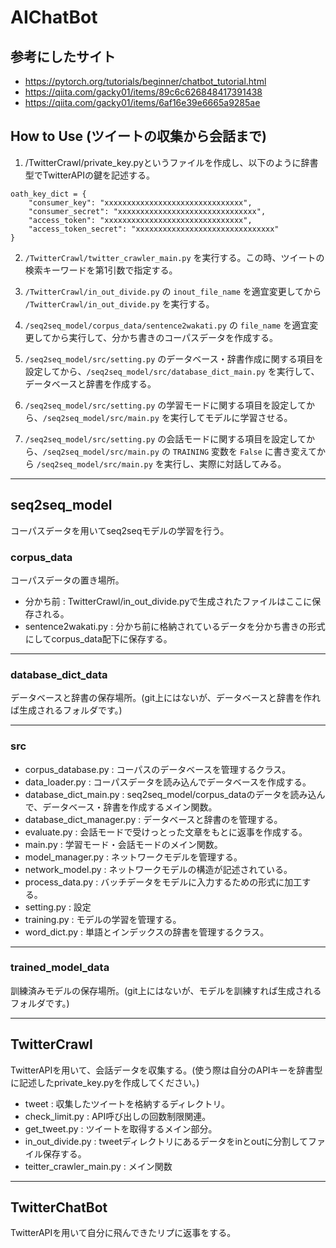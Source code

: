 # AIChatBot

## 参考にしたサイト
+ https://pytorch.org/tutorials/beginner/chatbot_tutorial.html
+ https://qiita.com/gacky01/items/89c6c626848417391438
+ https://qiita.com/gacky01/items/6af16e39e6665a9285ae

## How to Use (ツイートの収集から会話まで)
1. /TwitterCrawl/private_key.pyというファイルを作成し、以下のように辞書型でTwitterAPIの鍵を記述する。

```
oath_key_dict = {
    "consumer_key": "xxxxxxxxxxxxxxxxxxxxxxxxxxxxxxx",
    "consumer_secret": "xxxxxxxxxxxxxxxxxxxxxxxxxxxxxxx",
    "access_token": "xxxxxxxxxxxxxxxxxxxxxxxxxxxxxxx",
    "access_token_secret": "xxxxxxxxxxxxxxxxxxxxxxxxxxxxxxx"
}
```


2. `/TwitterCrawl/twitter_crawler_main.py` を実行する。この時、ツイートの検索キーワードを第1引数で指定する。

3. `/TwitterCrawl/in_out_divide.py` の `inout_file_name` を適宜変更してから `/TwitterCrawl/in_out_divide.py` を実行する。

4. `/seq2seq_model/corpus_data/sentence2wakati.py` の `file_name` を適宜変更してから実行して、分かち書きのコーパスデータを作成する。

5. `/seq2seq_model/src/setting.py` のデータベース・辞書作成に関する項目を設定してから、`/seq2seq_model/src/database_dict_main.py` を実行して、データベースと辞書を作成する。

6. `/seq2seq_model/src/setting.py` の学習モードに関する項目を設定してから、`/seq2seq_model/src/main.py` を実行してモデルに学習させる。

7. `/seq2seq_model/src/setting.py` の会話モードに関する項目を設定してから、`/seq2seq_model/src/main.py` の `TRAINING` 変数を `False` に書き変えてから `/seq2seq_model/src/main.py` を実行し、実際に対話してみる。

---

## seq2seq_model
コーパスデータを用いてseq2seqモデルの学習を行う。
### corpus_data
コーパスデータの置き場所。
  + 分かち前 : TwitterCrawl/in_out_divide.pyで生成されたファイルはここに保存される。
  + sentence2wakati.py : 分かち前に格納されているデータを分かち書きの形式にしてcorpus_data配下に保存する。

---

### database_dict_data
データベースと辞書の保存場所。(git上にはないが、データベースと辞書を作れば生成されるフォルダです。)

---

### src
  + corpus_database.py : コーパスのデータベースを管理するクラス。
  + data_loader.py :  コーパスデータを読み込んでデータベースを作成する。
  + database_dict_main.py : seq2seq_model/corpus_dataのデータを読み込んで、データベース・辞書を作成するメイン関数。
  + database_dict_manager.py : データベースと辞書のを管理する。
  + evaluate.py : 会話モードで受けっとった文章をもとに返事を作成する。
  + main.py : 学習モード・会話モードのメイン関数。
  + model_manager.py : ネットワークモデルを管理する。
  + network_model.py : ネットワークモデルの構造が記述されている。
  + process_data.py : バッチデータをモデルに入力するための形式に加工する。
  + setting.py : 設定
  + training.py : モデルの学習を管理する。
  + word_dict.py : 単語とインデックスの辞書を管理するクラス。
  
---

### trained_model_data
訓練済みモデルの保存場所。(git上にはないが、モデルを訓練すれば生成されるフォルダです。)

---

## TwitterCrawl
TwitterAPIを用いて、会話データを収集する。(使う際は自分のAPIキーを辞書型に記述したprivate_key.pyを作成してください。)
  + tweet : 収集したツイートを格納するディレクトリ。
  + check_limit.py : API呼び出しの回数制限関連。
  + get_tweet.py : ツイートを取得するメイン部分。
  + in_out_divide.py : tweetディレクトリにあるデータをinとoutに分割してファイル保存する。
  + teitter_crawler_main.py : メイン関数
  
---

## TwitterChatBot
TwitterAPIを用いて自分に飛んできたリプに返事をする。

